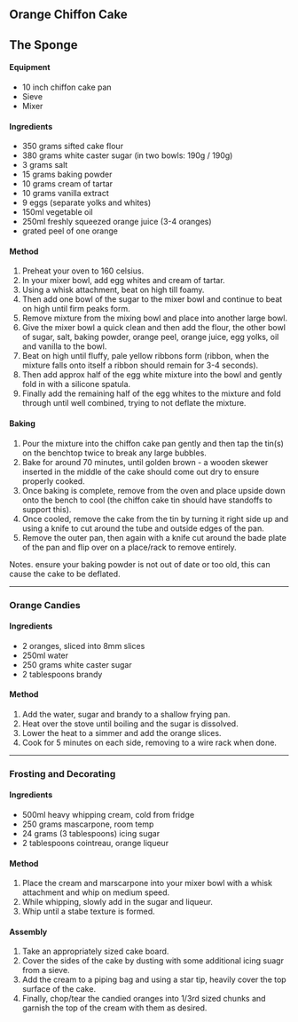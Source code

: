 ## Orange Chiffon Cake

## The Sponge

#### Equipment

* 10 inch chiffon cake pan
* Sieve
* Mixer


#### Ingredients

* 350 grams sifted cake flour
* 380 grams white caster sugar (in two bowls: 190g / 190g)
* 3 grams salt
* 15 grams baking powder
* 10 grams cream of tartar
* 10 grams vanilla extract
* 9 eggs (separate yolks and whites)
* 150ml vegetable oil
* 250ml freshly squeezed orange juice (3-4 oranges)
* grated peel of one orange

#### Method

1. Preheat your oven to 160 celsius.
1. In your mixer bowl, add egg whites and cream of tartar.
1. Using a whisk attachment, beat on high till foamy.
1. Then add one bowl of the sugar to the mixer bowl and continue to beat on high until firm peaks form.
1. Remove mixture from the mixing bowl and place into another large bowl.
1. Give the mixer bowl a quick clean and then add the flour, the other bowl of sugar, salt, baking powder, orange peel, orange juice, egg yolks, oil and vanilla to the bowl.
1. Beat on high until fluffy, pale yellow ribbons form (ribbon, when the mixture falls onto itself a ribbon should remain for 3-4 seconds).
1. Then add approx half of the egg white mixture into the bowl and gently fold in with a silicone spatula.
1. Finally add the remaining half of the egg whites to the mixture and fold through until well combined, trying to not deflate the mixture.

#### Baking

1. Pour the mixture into the chiffon cake pan gently and then tap the tin(s) on the benchtop twice to break any large bubbles.
1. Bake for around 70 minutes, until golden brown - a wooden skewer inserted in the middle of the cake should come out dry to ensure properly cooked.
1. Once baking is complete, remove from the oven and place upside down onto the bench to cool (the chiffon cake tin should have standoffs to support this).
1. Once cooled, remove the cake from the tin by turning it right side up and using a knife to cut around the tube and outside edges of the pan.
1. Remove the outer pan, then again with a knife cut around the bade plate of the pan and flip over on a place/rack to remove entirely.


Notes. ensure your baking powder is not out of date or too old, this can cause the cake to be deflated.


---

### Orange Candies

#### Ingredients

* 2 oranges, sliced into 8mm slices
* 250ml water
* 250 grams white caster sugar
* 2 tablespoons brandy

#### Method

1. Add the water, sugar and brandy to a shallow frying pan.
1. Heat over the stove until boiling and the sugar is dissolved.
1. Lower the heat to a simmer and add the orange slices.
1. Cook for 5 minutes on each side, removing to a wire rack when done.


---

### Frosting and Decorating

#### Ingredients

* 500ml heavy whipping cream, cold from fridge
* 250 grams mascarpone, room temp
* 24 grams (3 tablespoons) icing sugar
* 2 tablespoons cointreau, orange liqueur

#### Method

1. Place the cream and marscarpone into your mixer bowl with a whisk attachment and whip on medium speed.
1. While whipping, slowly add in the sugar and liqueur.
1. Whip until a stabe texture is formed.

#### Assembly

1. Take an appropriately sized cake board.
1. Cover the sides of the cake by dusting with some additional icing suagr from a sieve.
1. Add the cream to a piping bag and using a star tip, heavily cover the top surface of the cake.
1. Finally, chop/tear the candied oranges into 1/3rd sized chunks and garnish the top of the cream with them as desired.
